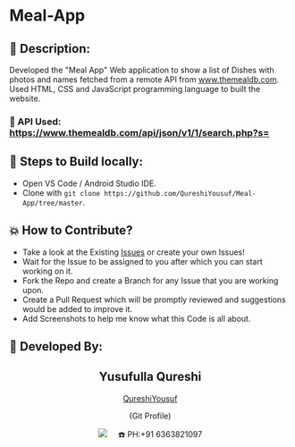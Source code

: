 # Meal-App

## 📜 Description:
Developed the "Meal App" Web application to show a list of Dishes with photos and names fetched from a remote API from www.themealdb.com. 
Used HTML, CSS and JavaScript programming language to built the website.

### 🔗 API Used: https://www.themealdb.com/api/json/v1/1/search.php?s=

## 🧪 Steps to Build locally:
- Open VS Code / Android Studio IDE.
- Clone with `git clone https://github.com/QureshiYousuf/Meal-App/tree/master`.
  
## 💥 How to Contribute?

- Take a look at the Existing [Issues](https://github.com/QureshiYousuf/Meal-App/issues) or create your own Issues!
- Wait for the Issue to be assigned to you after which you can start working on it.
- Fork the Repo and create a Branch for any Issue that you are working upon.
- Create a Pull Request which will be promptly reviewed and suggestions would be added to improve it.
- Add Screenshots to help me know what this Code is all about.

## 👦 Developed By:
<h2 align="center">Yusufulla Qureshi</h2>
<p align="center">
<a href="https://github.com/QureshiYousuf">QureshiYousuf</a> 
<p align="center">(Git Profile)</p>
<p align="center">
  <a href="mailto:yousuf337692qureshi@gmail.com?subject=Hello%20Qureshi,%20From%20Github"><img src="https://img.shields.io/badge/gmail-%23D14836.svg?&style=for-the-badge&logo=gmail&logoColor=white" /></a>&nbsp;&nbsp;&nbsp;&nbsp;
  ☎️ PH:+91 6363821097
</p>
